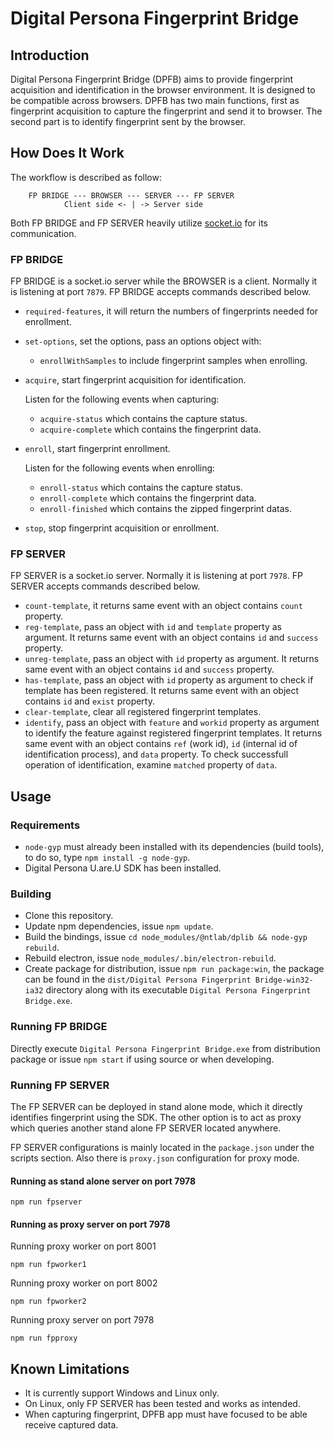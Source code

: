 # Digital Persona Fingerprint Bridge

## Introduction

Digital Persona Fingerprint Bridge (DPFB) aims to provide fingerprint
acquisition and identification in the browser environment. It is designed
to be compatible across browsers. DPFB has two main functions, first as
fingerprint acquisition to capture the fingerprint and send it to browser.
The second part is to identify fingerprint sent by the browser.

## How Does It Work

The workflow is described as follow:
```
    FP BRIDGE --- BROWSER --- SERVER --- FP SERVER
            Client side <- | -> Server side
```

Both FP BRIDGE and FP SERVER heavily utilize [socket.io](https://socket.io)
for its communication.

### FP BRIDGE

FP BRIDGE is a socket.io server while the BROWSER is a client. Normally it is
listening at port `7879`. FP BRIDGE accepts commands described below.

* `required-features`, it will return the numbers of fingerprints needed
  for enrollment.
* `set-options`, set the options, pass an options object with:

  * `enrollWithSamples` to include fingerprint samples when enrolling.

* `acquire`, start fingerprint acquisition for identification.

  Listen for the following events when capturing:
  * `acquire-status` which contains the capture status.
  * `acquire-complete` which contains the fingerprint data.

* `enroll`, start fingerprint enrollment.

  Listen for the following events when enrolling:
  * `enroll-status` which contains the capture status.
  * `enroll-complete` which contains the fingerprint data.
  * `enroll-finished` which contains the zipped fingerprint datas.

* `stop`, stop fingerprint acquisition or enrollment.

### FP SERVER

FP SERVER is a socket.io server. Normally it is listening at port `7978`.
FP SERVER accepts commands described below.

* `count-template`, it returns same event with an object contains `count`
  property.
* `reg-template`, pass an object with `id` and `template` property as argument.
  It returns same event with an object contains `id` and `success` property.
* `unreg-template`, pass an object with `id` property as argument.
  It returns same event with an object contains `id` and `success` property.
* `has-template`, pass an object with `id` property as argument to check if
  template has been registered. It returns same event with an object contains
  `id` and `exist` property.
* `clear-template`, clear all registered fingerprint templates.
* `identify`, pass an object with `feature` and `workid` property as argument
  to identify the feature against registered fingerprint templates.
  It returns same event with an object contains `ref` (work id), `id` (internal
  id of identification process), and `data` property. To check successfull
  operation of identification, examine `matched` property of `data`.

## Usage

### Requirements

* `node-gyp` must already been installed with its dependencies (build tools),
  to do so, type `npm install -g node-gyp`.
* Digital Persona U.are.U SDK has been installed.

### Building

* Clone this repository.
* Update npm dependencies, issue `npm update`.
* Build the bindings, issue `cd node_modules/@ntlab/dplib && node-gyp rebuild`.
* Rebuild electron, issue `node_modules/.bin/electron-rebuild`.
* Create package for distribution, issue `npm run package:win`, the package
  can be found in the `dist/Digital Persona Fingerprint Bridge-win32-ia32`
  directory along with its executable `Digital Persona Fingerprint Bridge.exe`.

### Running FP BRIDGE

Directly execute `Digital Persona Fingerprint Bridge.exe` from distribution
package or issue `npm start` if using source or when developing.

### Running FP SERVER

The FP SERVER can be deployed in stand alone mode, which it directly identifies
fingerprint using the SDK. The other option is to act as proxy which queries
another stand alone FP SERVER located anywhere.

FP SERVER configurations is mainly located in the `package.json` under the
scripts section. Also there is `proxy.json` configuration for proxy mode.

#### Running as stand alone server on port 7978

```
npm run fpserver
```

#### Running as proxy server on port 7978

Running proxy worker on port 8001

```
npm run fpworker1
```

Running proxy worker on port 8002

```
npm run fpworker2
```

Running proxy server on port 7978

```
npm run fpproxy
```

## Known Limitations

* It is currently support Windows and Linux only.
* On Linux, only FP SERVER has been tested and works as intended.
* When capturing fingerprint, DPFB app must have focused to be able receive
  captured data.
